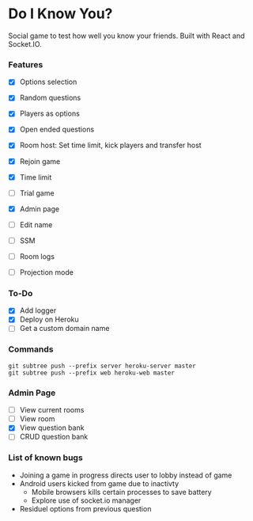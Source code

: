 # Do I Know You?

Social game to test how well you know your friends. Built with React and Socket.IO.

### Features

- [x] Options selection
- [x] Random questions
- [x] Players as options
- [x] Open ended questions
- [x] Room host: Set time limit, kick players and transfer host
- [x] Rejoin game
- [x] Time limit

- [ ] Trial game
- [x] Admin page
- [ ] Edit name
- [ ] SSM
- [ ] Room logs
- [ ] Projection mode

### To-Do
- [x] Add logger
- [x] Deploy on Heroku
- [ ] Get a custom domain name

### Commands

```
git subtree push --prefix server heroku-server master
git subtree push --prefix web heroku-web master
```

### Admin Page

- [ ] View current rooms
- [ ] View room
- [x] View question bank
- [ ] CRUD question bank

### List of known bugs

- Joining a game in progress directs user to lobby instead of game
- Android users kicked from game due to inactivty 
  - Mobile browsers kills certain processes to save battery
  - Explore use of socket.io manager
- Residuel options from previous question